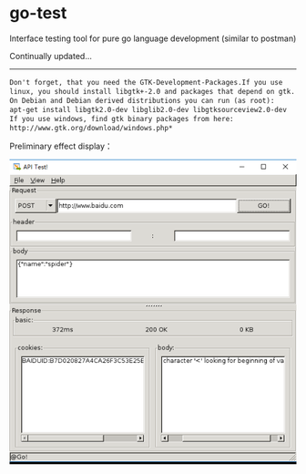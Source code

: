 # go-test
Interface testing tool for pure go language development (similar to postman)

Continually updated...

****
    Don't forget, that you need the GTK-Development-Packages.If you use linux, you should install libgtk+-2.0 and packages that depend on gtk.
    On Debian and Debian derived distributions you can run (as root):
    apt-get install libgtk2.0-dev libglib2.0-dev libgtksourceview2.0-dev
    If you use windows, find gtk binary packages from here:
    http://www.gtk.org/download/windows.php*

Preliminary effect display：

![image](https://github.com/spider1998/go-test/blob/master/test/test.png)
